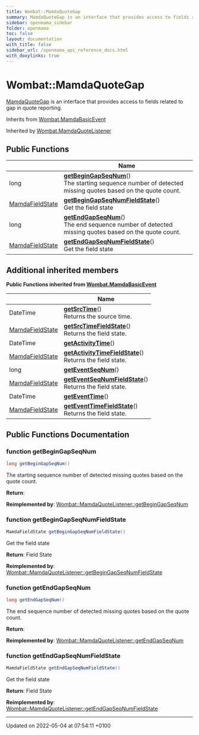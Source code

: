 ```yaml
---
title: Wombat::MamdaQuoteGap
summary: MamdaQuoteGap is an interface that provides access to fields related to gap in quote reporting. 
sidebar: openmama_sidebar
folder: openmama
toc: false
layout: documentation
with_title: false
sidebar_url: /openmama_api_reference_docs.html
with_doxylinks: true
---
```


# Wombat::MamdaQuoteGap



[MamdaQuoteGap]() is an interface that provides access to fields related to gap in quote reporting. 

Inherits from [Wombat.MamdaBasicEvent](interfaceWombat_1_1MamdaBasicEvent.html)

Inherited by [Wombat.MamdaQuoteListener](classWombat_1_1MamdaQuoteListener.html)

## Public Functions

|                | Name           |
| -------------- | -------------- |
| long | **[getBeginGapSeqNum](interfaceWombat_1_1MamdaQuoteGap.html#function-getbegingapseqnum)**()<br>The starting sequence number of detected missing quotes based on the quote count.  |
| [MamdaFieldState](namespaceWombat.html#enum-mamdafieldstate) | **[getBeginGapSeqNumFieldState](interfaceWombat_1_1MamdaQuoteGap.html#function-getbegingapseqnumfieldstate)**()<br>Get the field state  |
| long | **[getEndGapSeqNum](interfaceWombat_1_1MamdaQuoteGap.html#function-getendgapseqnum)**()<br>The end sequence number of detected missing quotes based on the quote count.  |
| [MamdaFieldState](namespaceWombat.html#enum-mamdafieldstate) | **[getEndGapSeqNumFieldState](interfaceWombat_1_1MamdaQuoteGap.html#function-getendgapseqnumfieldstate)**()<br>Get the field state  |

## Additional inherited members

**Public Functions inherited from [Wombat.MamdaBasicEvent](interfaceWombat_1_1MamdaBasicEvent.html)**

|                | Name           |
| -------------- | -------------- |
| DateTime | **[getSrcTime](interfaceWombat_1_1MamdaBasicEvent.html#function-getsrctime)**()<br>Returns the source time.  |
| [MamdaFieldState](namespaceWombat.html#enum-mamdafieldstate) | **[getSrcTimeFieldState](interfaceWombat_1_1MamdaBasicEvent.html#function-getsrctimefieldstate)**()<br>Returns the field state.  |
| DateTime | **[getActivityTime](interfaceWombat_1_1MamdaBasicEvent.html#function-getactivitytime)**() |
| [MamdaFieldState](namespaceWombat.html#enum-mamdafieldstate) | **[getActivityTimeFieldState](interfaceWombat_1_1MamdaBasicEvent.html#function-getactivitytimefieldstate)**()<br>Returns the field state.  |
| long | **[getEventSeqNum](interfaceWombat_1_1MamdaBasicEvent.html#function-geteventseqnum)**() |
| [MamdaFieldState](namespaceWombat.html#enum-mamdafieldstate) | **[getEventSeqNumFieldState](interfaceWombat_1_1MamdaBasicEvent.html#function-geteventseqnumfieldstate)**()<br>Returns the field state.  |
| DateTime | **[getEventTime](interfaceWombat_1_1MamdaBasicEvent.html#function-geteventtime)**() |
| [MamdaFieldState](namespaceWombat.html#enum-mamdafieldstate) | **[getEventTimeFieldState](interfaceWombat_1_1MamdaBasicEvent.html#function-geteventtimefieldstate)**()<br>Returns the field state.  |


## Public Functions Documentation

### function getBeginGapSeqNum

```csharp
long getBeginGapSeqNum()
```

The starting sequence number of detected missing quotes based on the quote count. 

**Return**: 

**Reimplemented by**: [Wombat::MamdaQuoteListener::getBeginGapSeqNum](classWombat_1_1MamdaQuoteListener.html#function-getbegingapseqnum)


### function getBeginGapSeqNumFieldState

```csharp
MamdaFieldState getBeginGapSeqNumFieldState()
```

Get the field state 

**Return**: Field State

**Reimplemented by**: [Wombat::MamdaQuoteListener::getBeginGapSeqNumFieldState](classWombat_1_1MamdaQuoteListener.html#function-getbegingapseqnumfieldstate)


### function getEndGapSeqNum

```csharp
long getEndGapSeqNum()
```

The end sequence number of detected missing quotes based on the quote count. 

**Return**: 

**Reimplemented by**: [Wombat::MamdaQuoteListener::getEndGapSeqNum](classWombat_1_1MamdaQuoteListener.html#function-getendgapseqnum)


### function getEndGapSeqNumFieldState

```csharp
MamdaFieldState getEndGapSeqNumFieldState()
```

Get the field state 

**Return**: Field State

**Reimplemented by**: [Wombat::MamdaQuoteListener::getEndGapSeqNumFieldState](classWombat_1_1MamdaQuoteListener.html#function-getendgapseqnumfieldstate)


-------------------------------

Updated on 2022-05-04 at 07:54:11 +0100